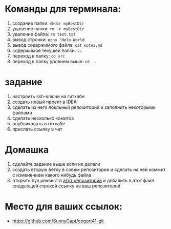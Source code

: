 # Команды для терминала:

1. создание папки: `mkdir myBestDir`
2. удаление папки: `rm -r myBestDir`
3. удаление файла: `rm test.txt`
4. вывод строчки: `echo "Helo World`
5. вывод содержимого файла: `cat notes.md`
6. содержимое текущей папки: `ls`
7. переход в папку: `cd src`
8. переход в папку уровнем выше: `cd ..`


# задание

1. настроить ssh-ключи на гитхабе
2. создать новый проект в IDEA
3. сделать из него локльный репозиторий и заполнить некоторыми файлами
4. сделать несколько комитов
5. опубликовать в гитхабе
6. прислать ссылку в чат

# Домашка

1. сделайте задание выше если не делали
2. создать вторую ветку в совем репозитории и сделать на ней коммит с изменением какого нибудь файла
3. открыть пул реквест в [этот репозиторий](https://github.com/SunnyCapt/cogort41-git) и добавить в этот файл следующей строкой ссылку на ваш репозиторий

# Место для ваших ссылок:

- https://github.com/SunnyCapt/cogort41-git